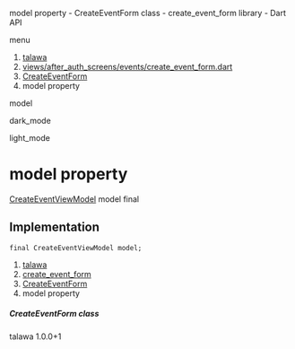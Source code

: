 




model property - CreateEventForm class - create\_event\_form library - Dart API







menu

1. [talawa](../../index.html)
2. [views/after\_auth\_screens/events/create\_event\_form.dart](../../views_after_auth_screens_events_create_event_form/views_after_auth_screens_events_create_event_form-library.html)
3. [CreateEventForm](../../views_after_auth_screens_events_create_event_form/CreateEventForm-class.html)
4. model property

model


dark\_mode

light\_mode




# model property


[CreateEventViewModel](../../view_model_after_auth_view_models_event_view_models_create_event_view_model/CreateEventViewModel-class.html)
model
final

## Implementation

```
final CreateEventViewModel model;
```

 


1. [talawa](../../index.html)
2. [create\_event\_form](../../views_after_auth_screens_events_create_event_form/views_after_auth_screens_events_create_event_form-library.html)
3. [CreateEventForm](../../views_after_auth_screens_events_create_event_form/CreateEventForm-class.html)
4. model property

##### CreateEventForm class





talawa
1.0.0+1






